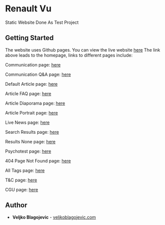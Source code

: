 # Renault Vu

Static Website Done As Test Project

## Getting Started

The website uses Github pages. You can view the live website [here](https://wekios.github.io/)
The link above leads to the homepage, links to different pages include:

Communication page: [here](https://wekios.github.io/shp.html)

Communication Q&A page: [here](https://wekios.github.io/shpfaq.html)

Default Article page: [here](https://wekios.github.io/article.html)

Article FAQ page: [here](https://wekios.github.io/article-faq.html)

Article Diaporama page: [here](https://wekios.github.io/article-diaporama.html)

Article Portrait page: [here](https://wekios.github.io/article-portrait.html)

Live News page: [here](https://wekios.github.io/live-news.html)

Search Results page: [here](https://wekios.github.io/search-results.html)

Results None page: [here](https://wekios.github.io/results-none.html)

Psychotest page: [here](https://wekios.github.io/psychotest.html)

404 Page Not Found page: [here](https://wekios.github.io/404.html)

All Tags page: [here](https://wekios.github.io/404.html)

T&C page: [here](https://wekios.github.io/t&c.html)

CGU page: [here](https://wekios.github.io/cgu.html)

## Author

* **Veljko Blagojevic** - [veljkoblagojevic.com](http://veljkoblagojevic.com)
